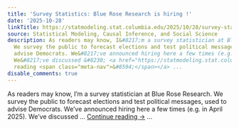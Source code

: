 ```yaml
---
title: 'Survey Statistics: Blue Rose Research is hiring !'
date: '2025-10-28'
linkTitle: https://statmodeling.stat.columbia.edu/2025/10/28/survey-statistics-blue-rose-research-is-hiring/
source: Statistical Modeling, Causal Inference, and Social Science
description: As readers may know, I&#8217;m a survey statistician at Blue Rose Research.
  We survey the public to forecast elections and test political messages, used to
  advise Democrats. We&#8217;ve announced hiring here a few times (e.g. in April 2025).
  We&#8217;ve discussed &#8230; <a href="https://statmodeling.stat.columbia.edu/2025/10/28/survey-statistics-blue-rose-research-is-hiring/">Continue
  reading <span class="meta-nav">&#8594;</span></a> ...
disable_comments: true
---
```

As readers may know, I&#8217;m a survey statistician at Blue Rose Research. We survey the public to forecast elections and test political messages, used to advise Democrats. We&#8217;ve announced hiring here a few times (e.g. in April 2025). We&#8217;ve discussed &#8230; <a href="https://statmodeling.stat.columbia.edu/2025/10/28/survey-statistics-blue-rose-research-is-hiring/">Continue reading <span class="meta-nav">&#8594;</span></a> ...